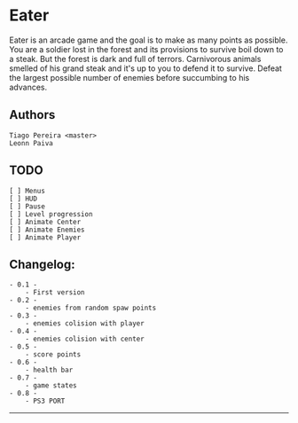 Eater 
==========

Eater is an arcade game and the goal is to make as many points as possible. You are a soldier lost in the forest and its provisions to survive boil down to a steak. But the forest is dark and full of terrors. Carnivorous animals smelled of his grand steak and it's up to you to defend it to survive. Defeat the largest possible number of enemies before succumbing to his advances.

Authors
-------
	Tiago Pereira <master>
	Leonn Paiva

TODO
-------
	[ ] Menus
	[ ] HUD
	[ ] Pause
	[ ] Level progression
	[ ] Animate Center
	[ ] Animate Enemies
	[ ] Animate Player


Changelog:
----------
	- 0.1 -
		- First version
	- 0.2 -
		- enemies from random spaw points
	- 0.3 -
		- enemies colision with player
	- 0.4 -
		- enemies colision with center
	- 0.5 -
		- score points
	- 0.6 -
		- health bar
	- 0.7 -
		- game states
	- 0.8 -
		- PS3 PORT
	
---------

